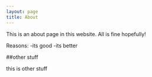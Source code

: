 ```yaml
---
layout: page
title: About
---
```


This is an about page in this website.
All is fine hopefully!

Reasons:
-its good
-its better

##other stuff

this is other stuff

